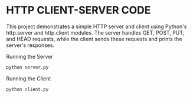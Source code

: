 # HTTP CLIENT-SERVER CODE
This project demonstrates a simple HTTP server and client using Python's http.server and http.client modules. The server handles GET, POST, PUT, and HEAD requests, while the client sends these requests and prints the server's responses.

Running the Server
```bash
python server.py
```

Running the Client
```bash
python client.py
```
